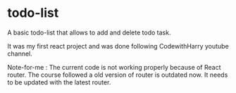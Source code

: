 # todo-list
 A basic todo-list that allows to add and delete todo task.
 
 It was my first react project and was done following CodewithHarry youtube channel.
 
 Note-for-me : The current code is not working properly because of React router. The course followed a old version of router is outdated now. It needs to be updated with the latest router.
